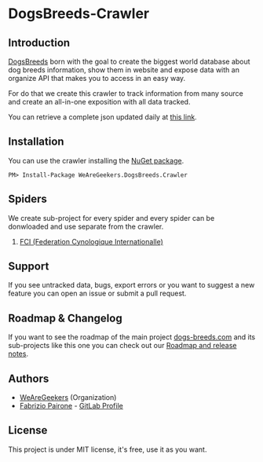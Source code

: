 # DogsBreeds-Crawler

## Introduction

[DogsBreeds](https://dogs-breeds.com) born with the goal to create the biggest world database about dog breeds information, show them in website and expose data with an organize API that makes you to access in an easy way.

For do that we create this crawler to track information from many source and create an all-in-one exposition with all data tracked.

You can retrieve a complete json updated daily at [this link](https://resources.dogs-breeds.com/crawler/breeds.json).

## Installation

You can use the crawler installing the [NuGet package](https://www.nuget.org/packages/WeAreGeekers.DogsBreeds.Crawler).

```
PM> Install-Package WeAreGeekers.DogsBreeds.Crawler
```

## Spiders

We create sub-project for every spider and every spider can be donwloaded and use separate from the crawler.

1. [FCI (Federation Cynologique Internationalle)](https://github.com/WeAreGeekers/DogsBreeds-Crawler-Spiders-FCI)


## Support

If you see untracked data, bugs, export errors or you want to suggest a new feature you can open an issue or submit a pull request.


## Roadmap & Changelog

If you want to see the roadmap of the main project [dogs-breeds.com](https://dogs-breeds.com) and its sub-projects like this one you can check out our [Roadmap and release notes](https://doc.clickup.com/d/2dqhp-608/dogs-breeds-roadmap).


## Authors

- [WeAreGeekers](https://github.com/WeAreGeekers) (Organization)
- [Fabrizio Pairone](https://github.com/FabrizioPairone) - [GitLab Profile](https://gitlab.com/FabrizioPairone)


## License

This project is under MIT license, it's free, use it as you want.
